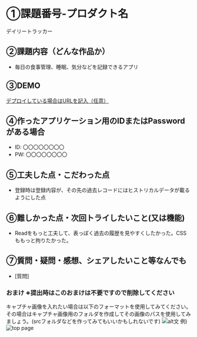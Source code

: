 # ①課題番号-プロダクト名
 
デイリートラッカー

## ②課題内容（どんな作品か）

- 毎日の食事管理、睡眠、気分などを記録できるアプリ


## ③DEMO

[デプロイしている場合はURLを記入（任意）](http://sasakikoronosuke.sakura.ne.jp/0621_kadai/)

## ④作ったアプリケーション用のIDまたはPasswordがある場合

- ID: 〇〇〇〇〇〇〇〇
- PW: 〇〇〇〇〇〇〇〇

## ⑤工夫した点・こだわった点

- 登録時は登録内容が、その先の過去レコードにはヒストリカルデータが載るようにした点

## ⑥難しかった点・次回トライしたいこと(又は機能)

- Readをもっと工夫して、表っぽく過去の履歴を見やすくしたかった。CSSももっと拘りたかった。

## ⑦質問・疑問・感想、シェアしたいこと等なんでも

- [質問]

### おまけ ※提出時はこのおまけは不要ですので削除してください

キャプチャ画像を入れたい場合は以下のフォーマットを使用してみてください。その場合はキャプチャ画像用のフォルダを作成してその画像のパスを使用してみましょう。(srcフォルダなどを作ってみてもいいかもしれないです)
![alt文](画像URL)
例)
![top page](./src/capture1.png)
